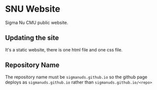 # SNU Website

Sigma Nu CMU public website.

## Updating the site

It's a static website, there is one html file and one css file.

## Repository Name

The repository name must be `sigmanuds.github.io` so the github page deploys as `sigmanuds.github.io` rather than `sigmanuds.github.io/<repo>`
